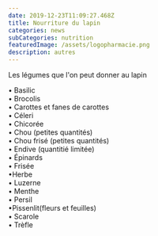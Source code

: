 ```yaml
---
date: 2019-12-23T11:09:27.468Z
title: Nourriture du lapin
categories: news
subCategories: nutrition
featuredImage: /assets/logopharmacie.png
description: autres
---
```

Les légumes que l'on peut donner au lapin 

• Basilic\
• Brocolis\
• Carottes et fanes de carottes\
• Céleri\
• Chicorée\
• Chou (petites quantités)\
• Chou frisé (petites quantités)\
• Endive (quantitié limitée)\
• Épinards\
• Frisée\
•Herbe\
• Luzerne\
• Menthe\
• Persil\
•Pissenlit(fleurs et feuilles)\
• Scarole\
• Trèfle
